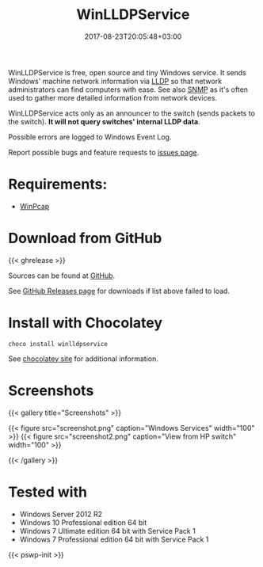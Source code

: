 ﻿---
title: "WinLLDPService"
description: "WinLLDPService is free, open source and tiny Windows service. It sends Windows' machine network information via LLDP so that network administrators can find computers with ease."
date: 2017-08-23T20:05:48+03:00
draft: false
categories: [projects]
tags: [projects]
---

WinLLDPService is free, open source and tiny Windows service. It sends Windows' machine network information via [LLDP](https://en.wikipedia.org/wiki/Link_Layer_Discovery_Protocol) so that network administrators can find computers with ease. See also [SNMP](https://en.wikipedia.org/wiki/Simple_Network_Management_Protocol) as it's often used to gather more detailed information from network devices.

WinLLDPService acts only as an announcer to the switch (sends packets to the switch). **It will not query switches' internal LLDP data**.

Possible errors are logged to Windows Event Log.

Report possible bugs and feature requests to [issues page](https://github.com/raspi/WinLLDPService/issues).

# Requirements:

 * [WinPcap](https://www.winpcap.org/)

# Download from GitHub

<div id="githubrelease"></div>

{{< ghrelease >}}

Sources can be found at [GitHub](https://github.com/raspi/WinLLDPService).

See [GitHub Releases page](https://github.com/raspi/WinLLDPService/releases) for downloads if list above failed to load.


# Install with Chocolatey

<code>choco install winlldpservice</code>

See [chocolatey site](https://chocolatey.org/packages/winlldpservice) for additional information.

# Screenshots

{{< gallery title="Screenshots" >}}

{{< figure src="screenshot.png" caption="Windows Services" width="100" >}}
{{< figure src="screenshot2.png" caption="View from HP switch" width="100" >}}

{{< /gallery >}}

# Tested with

* Windows Server 2012 R2
* Windows 10 Professional edition 64 bit 
* Windows 7 Ultimate edition 64 bit with Service Pack 1
* Windows 7 Professional edition 64 bit with Service Pack 1

{{< pswp-init >}}
